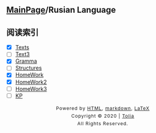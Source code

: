 ## [MainPage](../index.md)/Rusian Language

## 阅读索引

- [x] [Texts](Texts.md)
- [ ] [Text3](Text3.md)
- [x] [Gramma](gramma.md)
- [ ] [Structures](Structures.md)
- [x] [HomeWork](HomeWork.md)
- [x] [HomeWork2](HomeWork2.md)
- [ ] [HomeWork3](HomeWork3.md)
- [ ] [KP](./KP.md)

<style type="text/css">
    #footer {
        position: relative;
        margin: 0 auto;
        line-height: 20px;
        text-align: center;
        font-size: 12px;
        letter-spacing: 1px;
    }
 
    .content {
        height: 1800px;
        width: 100%;
        text-align: center;
    }
</style>

<div id="footer">
    Powered by
    <a href="https://html5up.net">HTML</a>, 
    <a href="https://markdown.com.cn/">markdown</a>, 
    <a href="https://www.latex-project.org/">LaTeX</a>
    <br>
    Copyright © 2020 | 
    <a href="https://tolia-gh.github.io">Tolia</a>
    <br>
    All Rights Reserved.
    <br>
</div>